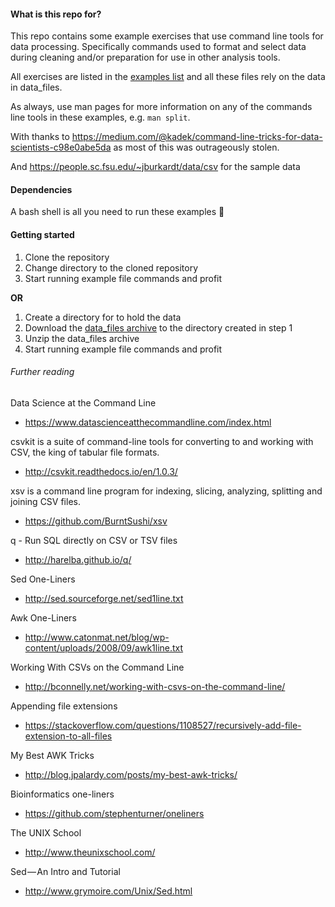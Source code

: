 #### What is this repo for?

This repo contains some example exercises that use command line tools for data processing. Specifically commands used to format and select data during cleaning and/or preparation for use in other analysis tools.

All exercises are listed in the [examples list](examples/index.md) and all these files rely on the data in data_files.

As always, use man pages for more information on any of the commands line tools in these examples, e.g. `man split`.

With thanks to https://medium.com/@kadek/command-line-tricks-for-data-scientists-c98e0abe5da as most of this was outrageously stolen.

And https://people.sc.fsu.edu/~jburkardt/data/csv for the sample data

#### Dependencies
A bash shell is all you need to run these examples :tada:

#### Getting started

1. Clone the repository
0. Change directory to the cloned repository
0. Start running example file commands and profit

**OR**
1. Create a directory for to hold the data
0. Download the [data_files archive](https://github.com/camallen/cmd-line-data-goodies/raw/master/data_files.zip) to the directory created in step 1
0. Unzip the data_files archive
0. Start running example file commands and profit


###### Further reading

Data Science at the Command Line
+ https://www.datascienceatthecommandline.com/index.html

csvkit is a suite of command-line tools for converting to and working with CSV, the king of tabular file formats.
+ http://csvkit.readthedocs.io/en/1.0.3/

xsv is a command line program for indexing, slicing, analyzing, splitting and joining CSV files.
+ https://github.com/BurntSushi/xsv

q - Run SQL directly on CSV or TSV files
+ http://harelba.github.io/q/

Sed One-Liners
+ http://sed.sourceforge.net/sed1line.txt

Awk One-Liners
+ http://www.catonmat.net/blog/wp-content/uploads/2008/09/awk1line.txt

Working With CSVs on the Command Line
+ http://bconnelly.net/working-with-csvs-on-the-command-line/

Appending file extensions
+ https://stackoverflow.com/questions/1108527/recursively-add-file-extension-to-all-files

My Best AWK Tricks
+ http://blog.jpalardy.com/posts/my-best-awk-tricks/

Bioinformatics one-liners
+ https://github.com/stephenturner/oneliners

The UNIX School
+ http://www.theunixschool.com/

Sed — An Intro and Tutorial
+ http://www.grymoire.com/Unix/Sed.html
